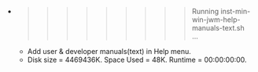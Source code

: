 * >>>>>>>>> Running inst-min-win-jwm-help-manuals-text.sh ...
  * Add user & developer manuals(text) in Help menu.
  * Disk size = 4469436K. Space Used = 48K. Runtime = 00:00:00:00.

